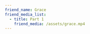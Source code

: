 ```yaml
---
friend_name: Grace
friend_media_list:
  - title: Part 1
    friend_media: /assets/grace.mp4
---
```

